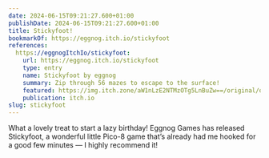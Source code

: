 ```yaml
---
date: 2024-06-15T09:21:27.600+01:00
publishDate: 2024-06-15T09:21:27.600+01:00
title: Stickyfoot!
bookmarkOf: https://eggnog.itch.io/stickyfoot
references:
  https://eggnogItchIo/stickyfoot:
    url: https://eggnog.itch.io/stickyfoot
    type: entry
    name: Stickyfoot by eggnog
    summary: Zip through 56 mazes to escape to the surface!
    featured: https://img.itch.zone/aW1nLzE2NTMzOTg5LnBuZw==/original/omEb7c.png
    publication: itch.io
slug: stickyfoot
---
```


What a lovely treat to start a lazy birthday! Eggnog Games has released Stickyfoot, a wonderful little Pico-8 game that’s already had me hooked for a good few minutes — I highly recommend it!
